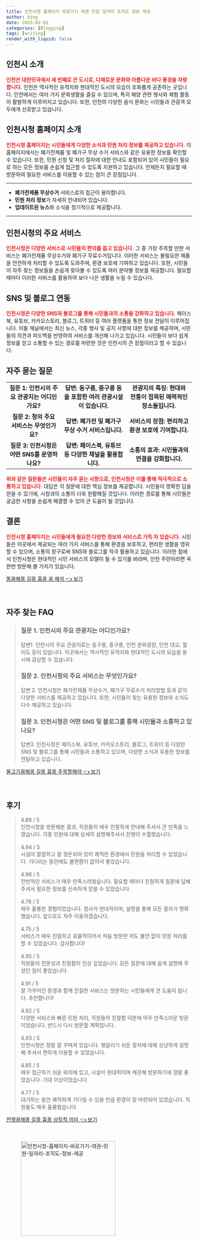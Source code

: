 ```yaml
---
title: 인천시청 홈페이지 바로가기 여권 민원 일자리 조직도 정보 제공
author: bing
date: 2025-02-01
categories: [Blogging]
tags: [writing]
render_with_liquid: false
---
```



<h2 id='인천시_소개'>인천시 소개</h2>

<p><b><span style="color: #ee2323;">인천은 대한민국에서 세 번째로 큰 도시로, 다채로운 문화와 아름다운 바다 풍경을 자랑합니다.</span></b> 인천은 역사적인 유적지와 현대적인 도시의 모습이 조화롭게 공존하는 곳입니다. 인천에서는 여러 가지 문화생활을 즐길 수 있으며, 특히 해양 관련 행사와 체험 활동이 활발하게 이루어지고 있습니다. 또한, 인천의 다양한 음식 문화는 시민들과 관광객 모두에게 선호받고 있습니다.</p>

<h2 id='인천시청_홈페이지_소개'>인천시청 홈페이지 소개</h2>

<p><b><span style="color: #ee2323;">인천시청 홈페이지는 시민들에게 다양한 소식과 민원 처리 정보를 제공하고 있습니다.</span></b> 이 홈페이지에서는 폐가전제품 및 폐가구 무상 수거 서비스와 같은 유용한 정보를 확인할 수 있습니다. 또한, 민원 신청 및 처리 절차에 대한 안내도 포함되어 있어 시민들이 필요로 하는 모든 정보를 손쉽게 접근할 수 있도록 지원하고 있습니다. 언제든지 필요할 때 방문하여 필요한 서비스를 이용할 수 있는 점이 큰 장점입니다.</p>

<hr />

<ul>
    <li><b>폐가전제품 무상수거</b> 서비스로의 접근이 용이합니다.</li>
    <li><b>민원 처리 정보</b>가 자세히 안내되어 있습니다.</li>
    <li><b>업데이트된 뉴스</b>와 소식을 정기적으로 제공합니다.</li>
</ul>

<hr />

<h2 id='주요_서비스'>인천시청의 주요 서비스</h2>

<p><b><span style="color: #ee2323;">인천시청은 다양한 서비스로 시민들의 편의를 돕고 있습니다.</span></b> 그 중 가장 주목할 만한 서비스는 폐가전제품 무상수거와 폐가구 무료수거입니다. 이러한 서비스는 불필요한 제품을 안전하게 처리할 수 있도록 도와주며, 환경 보호에 기여하고 있습니다. 또한, 시민들이 자주 찾는 정보들을 손쉽게 찾아볼 수 있도록 여러 분야별 정보를 제공합니다. 필요할 때마다 이러한 서비스를 활용하여 보다 나은 생활을 누릴 수 있습니다.</p>

<h2 id='SNS_및_블로그_연동'>SNS 및 블로그 연동</h2>

<p><b><span style="color: #ee2323;">인천시청은 다양한 SNS와 블로그를 통해 시민들과의 소통을 강화하고 있습니다.</span></b> 페이스북, 유튜브, 카카오스토리, 블로그, 트위터 등 여러 플랫폼을 통한 정보 전달이 이루어집니다. 이들 채널에서는 최신 뉴스, 각종 행사 및 공지 사항에 대한 정보를 제공하며, 시민들의 의견과 피드백을 반영하여 서비스를 개선해 나가고 있습니다. 시민들이 보다 쉽게 정보를 얻고 소통할 수 있는 경로를 마련한 것은 인천시의 큰 장점이라고 할 수 있습니다.</p>

<h2 id='자주_묻는_질문'>자주 묻는 질문</h2>

<table>
    <tr>
        <td style="text-align: center; height: 17px;"><b>질문 1: 인천시의 주요 관광지는 어디인가요?</b></td>
        <td style="text-align: center; height: 17px;"><b>답변: 동구릉, 중구릉 등을 포함한 여러 관광시설이 있습니다.</b></td>
        <td style="text-align: center; height: 17px;"><b>관광지의 특징: 현대와 전통이 접목된 매력적인 장소들입니다.</b></td>
    </tr>
    <tr>
        <td style="text-align: center; height: 17px;"><b>질문 2: 청의 주요 서비스는 무엇인가요?</b></td>
        <td style="text-align: center; height: 17px;"><b>답변: 폐가전 및 폐가구 무상 수거 서비스입니다.</b></td>
        <td style="text-align: center; height: 17px;"><b>서비스의 장점: 편리하고 환경 보호에 기여합니다.</b></td>
    </tr>
    <tr>
        <td style="text-align: center; height: 17px;"><b>질문 3: 인천시청은 어떤 SNS를 운영하나요?</b></td>
        <td style="text-align: center; height: 17px;"><b>답변: 페이스북, 유튜브 등 다양한 채널을 활용합니다.</b></td>
        <td style="text-align: center; height: 17px;"><b>소통의 효과: 시민들과의 연결을 강화합니다.</b></td>
    </tr>
</table>

<p><b><span style="color: #ee2323;">위와 같은 질문들은 시민들이 자주 묻는 사항으로, 인천시청은 이를 통해 적극적으로 소통하고 있습니다.</span></b> 대답은 각 질문에 대한 핵심 정보를 제공합니다. 시민들이 명확한 답을 얻을 수 있기에, 시청과의 소통이 더욱 원활해질 것입니다. 이러한 경로를 통해 시민들은 궁금한 사항을 손쉽게 해결할 수 있어 큰 도움이 될 것입니다.</p>

<h2 id='결론'>결론</h2>

<p><b><span style="color: #ee2323;">인천시청 홈페이지는 시민들에게 필요한 다양한 정보와 서비스로 가득 차 있습니다.</span></b> 시민들은 이곳에서 제공되는 여러 가지 서비스를 통해 환경을 보호하고, 편리한 생활을 영위할 수 있으며, 소통의 창구로써 SNS와 블로그를 적극 활용하고 있습니다. 이러한 점에서 인천시청은 현대적인 시민 서비스의 모델이 될 수 있기를 바라며, 인천 주민이라면 꼭 한번 방문해 볼 가치가 있습니다.</p>


<p><a class="click-button" title="똥꿈해몽 길몽 흉몽 꿈 해석" href="https://aptwhite.github.io/posts/%EB%98%A5%EA%BF%88%ED%95%B4%EB%AA%BD-%EA%B8%B8%EB%AA%BD-%ED%9D%89%EB%AA%BD-%EA%BF%88-%ED%95%B4%EC%84%9D/" rel="dofollow">똥꿈해몽 길몽 흉몽 꿈 해석 👈 보기</a></p><br>
<h2 id='자주_찾는_FAQ'>자주 찾는 FAQ</h2>
<div itemscope="" itemtype="https://schema.org/FAQPage"> 
<blockquote> 
<div itemscope="" itemprop="mainEntity" itemtype="https://schema.org/Question"> 
<h3 itemprop="name">질문 1. 인천시의 주요 관광지는 어디인가요?</h3> 
<div itemscope="" itemprop="acceptedAnswer" itemtype="https://schema.org/Answer"> 
<span itemprop="text"> 
<p>답변1. 인천시의 주요 관광지로는 동구릉, 중구릉, 인천 문화광장, 인천 대교, 월미도 등이 있습니다. 이곳에서는 역사적인 유적지와 현대적인 도시의 모습을 동시에 감상할 수 있습니다.</p> 
</span> 
</div> 
</div> 
<div itemscope="" itemprop="mainEntity" itemtype="https://schema.org/Question"> 
<h3 itemprop="name">질문 2. 인천시청의 주요 서비스는 무엇인가요?</h3> 
<div itemscope="" itemprop="acceptedAnswer" itemtype="https://schema.org/Answer"> 
<span itemprop="text"> 
<p>답변 2. 인천시청은 폐가전제품 무상수거, 폐가구 무료수거 처리방법 등과 같이 다양한 서비스를 제공하고 있습니다. 또한, 시민들이 찾는 유용한 정보와 소식도 다수 제공하고 있습니다.</p> 
</span> 
</div> 
</div> 
<div itemscope="" itemprop="mainEntity" itemtype="https://schema.org/Question"> 
<h3 itemprop="name">질문 3. 인천시청은 어떤 SNS 및 블로그를 통해 시민들과 소통하고 있나요?</h3> 
<div itemscope="" itemprop="acceptedAnswer" itemtype="https://schema.org/Answer"> 
<span itemprop="text"> 
<p>답변3. 인천시청은 페이스북, 유튜브, 카카오스토리, 블로그, 트위터 등 다양한 SNS 및 블로그를 통해 시민들과 소통하고 있으며, 다양한 소식과 유용한 정보를 전달하고 있습니다.</p> 
</span> 
</div> 
</div> 
</blockquote> 
</div>
<p><a class="click-button" title="물고기꿈해몽 길몽 흉몽 주목할해야" href="https://aptwhite.github.io/posts/%EB%AC%BC%EA%B3%A0%EA%B8%B0%EA%BF%88%ED%95%B4%EB%AA%BD-%EA%B8%B8%EB%AA%BD-%ED%9D%89%EB%AA%BD-%EC%A3%BC%EB%AA%A9%ED%95%A0%ED%95%B4%EC%95%BC/" rel="dofollow">물고기꿈해몽 길몽 흉몽 주목할해야 👈 보기</a></p><br>
<h2 id='후기'>후기</h2>
<div itemscope itemtype="https://schema.org/Product">
  <blockquote>
  <div itemprop="review" itemscope itemtype="https://schema.org/Review">
      <div itemprop="reviewRating" itemscope itemtype="https://schema.org/Rating"> <span itemprop="ratingValue">4.89</span> / <span itemprop="bestRating">5</span> </div>
      <span itemprop="reviewBody">인천시청을 방문해본 결과, 직원들이 매우 친절하게 안내해 주셔서 큰 만족을 느꼈습니다. 각종 민원에 대해 상세히 설명해주셔서 진행이 수월했습니다.</span>
  </div>
  <br>
  <div itemprop="review" itemscope itemtype="https://schema.org/Review">
      <div itemprop="reviewRating" itemscope itemtype="https://schema.org/Rating"> <span itemprop="ratingValue">4.94</span> / <span itemprop="bestRating">5</span> </div>
      <span itemprop="reviewBody">시설이 깔끔하고 잘 정돈되어 있어 쾌적한 환경에서 민원을 처리할 수 있었습니다. 기다리는 동안에도 불편함이 없어서 좋았습니다.</span>
  </div>
  <br>
  <div itemprop="review" itemscope itemtype="https://schema.org/Review">
      <div itemprop="reviewRating" itemscope itemtype="https://schema.org/Rating"> <span itemprop="ratingValue">4.96</span> / <span itemprop="bestRating">5</span> </div>
      <span itemprop="reviewBody">전반적인 서비스가 매우 만족스러웠습니다. 필요할 때마다 친절하게 질문에 답해주셔서 필요한 정보를 신속하게 얻을 수 있었습니다.</span>
  </div>
  <br>
  <div itemprop="review" itemscope itemtype="https://schema.org/Review">
      <div itemprop="reviewRating" itemscope itemtype="https://schema.org/Rating"> <span itemprop="ratingValue">4.78</span> / <span itemprop="bestRating">5</span> </div>
      <span itemprop="reviewBody">매우 훌륭한 경험이었습니다. 청사가 현대적이며, 설명을 통해 모든 절차가 명확했습니다. 앞으로도 자주 이용하겠습니다.</span>
  </div>
  <br>
  <div itemprop="review" itemscope itemtype="https://schema.org/Review">
      <div itemprop="reviewRating" itemscope itemtype="https://schema.org/Rating"> <span itemprop="ratingValue">4.75</span> / <span itemprop="bestRating">5</span> </div>
      <span itemprop="reviewBody">서비스가 매우 친절하고 효율적이어서 처음 방문한 저도 불안 없이 민원 처리를 할 수 있었습니다. 감사합니다!</span>
  </div>
  <br>
  <div itemprop="review" itemscope itemtype="https://schema.org/Review">
      <div itemprop="reviewRating" itemscope itemtype="https://schema.org/Rating"> <span itemprop="ratingValue">4.95</span> / <span itemprop="bestRating">5</span> </div>
      <span itemprop="reviewBody">직원들의 전문성과 친절함이 인상 깊었습니다. 모든 질문에 대해 쉽게 설명해 주셨던 점이 좋았습니다.</span>
  </div>
  <br>
  <div itemprop="review" itemscope itemtype="https://schema.org/Review">
      <div itemprop="reviewRating" itemscope itemtype="https://schema.org/Rating"> <span itemprop="ratingValue">4.91</span> / <span itemprop="bestRating">5</span> </div>
      <span itemprop="reviewBody">잘 가꾸어진 환경과 함께 친절한 서비스는 방문하는 시민들에게 큰 도움이 됩니다. 추천합니다!</span>
  </div>
  <br>
  <div itemprop="review" itemscope itemtype="https://schema.org/Review">
      <div itemprop="reviewRating" itemscope itemtype="https://schema.org/Rating"> <span itemprop="ratingValue">4.92</span> / <span itemprop="bestRating">5</span> </div>
      <span itemprop="reviewBody">다양한 서비스와 빠른 민원 처리, 직원들의 친절함 덕분에 아주 만족스러운 방문이었습니다. 반드시 다시 방문할 계획입니다.</span>
  </div>
  <br>
  <div itemprop="review" itemscope itemtype="https://schema.org/Review">
      <div itemprop="reviewRating" itemscope itemtype="https://schema.org/Rating"> <span itemprop="ratingValue">4.93</span> / <span itemprop="bestRating">5</span> </div>
      <span itemprop="reviewBody">인천시청은 정말 잘 꾸며져 있습니다. 헷갈리기 쉬운 절차에 대해 상냥하게 설명해 주셔서 편하게 이용할 수 있었습니다.</span>
  </div>
  <br>
  <div itemprop="review" itemscope itemtype="https://schema.org/Review">
      <div itemprop="reviewRating" itemscope itemtype="https://schema.org/Rating"> <span itemprop="ratingValue">4.85</span> / <span itemprop="bestRating">5</span> </div>
      <span itemprop="reviewBody">매우 접근하기 쉬운 위치에 있고, 시설이 현대적이며 깨끗해 방문하기에 정말 좋았습니다. 기대 이상이었습니다.</span>
  </div>
  <br>
  <div itemprop="review" itemscope itemtype="https://schema.org/Review">
      <div itemprop="reviewRating" itemscope itemtype="https://schema.org/Rating"> <span itemprop="ratingValue">4.77</span> / <span itemprop="bestRating">5</span> </div>
      <span itemprop="reviewBody">대기하는 동안 쾌적하게 기다릴 수 있을 만큼 환경이 잘 마련되어 있었습니다. 직원들도 매우 훌륭했습니다.</span>
  </div>
  </blockquote>
</div>
<p><a class="click-button" title="전쟁꿈해몽 길몽 흉몽 상징적 의미" href="https://aptwhite.github.io/posts/%EC%A0%84%EC%9F%81%EA%BF%88%ED%95%B4%EB%AA%BD-%EA%B8%B8%EB%AA%BD-%ED%9D%89%EB%AA%BD-%EC%83%81%EC%A7%95%EC%A0%81-%EC%9D%98%EB%AF%B8/" rel="dofollow">전쟁꿈해몽 길몽 흉몽 상징적 의미 👈 보기</a></p><br>
<figure class="image"><img src="https://aptwhite.github.io/assets/img/thumbnail/인천시청-홈페이지-바로가기-여권-민원-일자리-조직도-정보-제공.webp" alt="인천시청-홈페이지-바로가기-여권-민원-일자리-조직도-정보-제공" width="256" height="256"></figure>